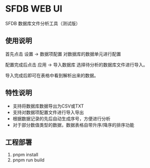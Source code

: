 # SFDB WEB UI

SFDB 数据库文件分析工具（测试版）

## 使用说明
首先点击 设置 -> 数据项配置 对数据库的数据单元进行配置

配置完成后点击 应用 -> 导入数据库 选择待分析的数据库文件进行导入。

导入完成后即可在表格中看到解析出来的数据。

## 特性说明
- 支持将数据库数据导出为CSV或TXT
- 支持对数据项配置文件进行导入导出
- 根据数据记录的先后自动生成序号，方便进行分析
- 对于部分数值类型的数据，数据表格自带升序/降序的排序功能

## 工程部署

1. pnpm install
2. pnpm run build